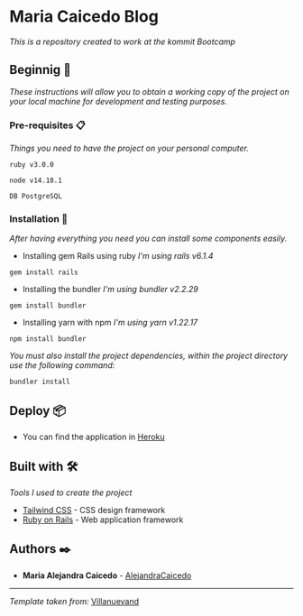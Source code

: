 # Maria Caicedo Blog

_This is a repository created to work at the kommit Bootcamp_

## Beginnig 🚀

_These instructions will allow you to obtain a working copy of the project on your local machine for development and testing purposes._

### Pre-requisites 📋

_Things you need to have the project on your personal computer._

```
ruby v3.0.0
```
```
node v14.18.1
```
```
DB PostgreSQL
```
### Installation 🔧

_After having everything you need you can install some components easily._

* Installing gem Rails using ruby _I'm using rails v6.1.4_ 
```
gem install rails
```

* Installing the bundler _I'm using bundler v2.2.29_
```
gem install bundler
```

* Installing yarn with npm _I'm using yarn v1.22.17_
```
npm install bundler
```

_You must also install the project dependencies, within the project directory use the following command:_
```
bundler install
```

## Deploy 📦

* You can find the application in [Heroku](https://git.heroku.com/maria-caicedo-blog.git) 

## Built with 🛠️

_Tools I used to create the project_

* [Tailwind CSS](https://tailwindcss.com) - CSS design framework
* [Ruby on Rails](https://rubyonrails.org) - Web application framework

## Authors ✒️

* **Maria Alejandra Caicedo** - [AlejandraCaicedo](https://github.com/AlejandraCaicedo)


---
_Template taken from:_ [Villanuevand](https://github.com/Villanuevand)
